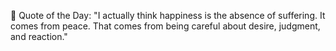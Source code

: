 <!-- start quote -->
💬 Quote of the Day: "I actually think happiness is the absence of suffering. It comes from peace. That comes from being careful about desire, judgment, and reaction."
<!-- end quote -->